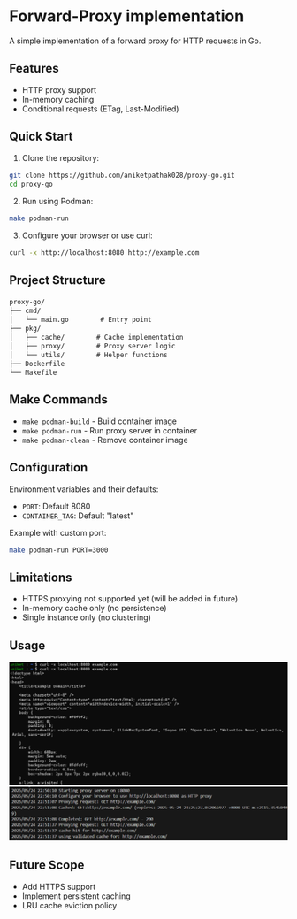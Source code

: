 # Forward-Proxy implementation

A simple implementation of a forward proxy for HTTP requests in Go.

## Features

- HTTP proxy support
- In-memory caching
- Conditional requests (ETag, Last-Modified)

## Quick Start

1. Clone the repository:
```bash
git clone https://github.com/aniketpathak028/proxy-go.git
cd proxy-go
```

2. Run using Podman:
```bash
make podman-run
```

3. Configure your browser or use curl:
```bash
curl -x http://localhost:8080 http://example.com
```

## Project Structure

```
proxy-go/
├── cmd/
│   └── main.go        # Entry point
├── pkg/
│   ├── cache/        # Cache implementation
│   ├── proxy/        # Proxy server logic
│   └── utils/        # Helper functions
├── Dockerfile
└── Makefile
```

## Make Commands

- `make podman-build` - Build container image
- `make podman-run` - Run proxy server in container
- `make podman-clean` - Remove container image

## Configuration

Environment variables and their defaults:
- `PORT`: Default 8080
- `CONTAINER_TAG`: Default "latest"

Example with custom port:
```bash
make podman-run PORT=3000
```

## Limitations

- HTTPS proxying not supported yet (will be added in future)
- In-memory cache only (no persistence)
- Single instance only (no clustering)

## Usage

![alt text](client.png)
![alt text](proxy.png)

## Future Scope

- Add HTTPS support
- Implement persistent caching
- LRU cache eviction policy